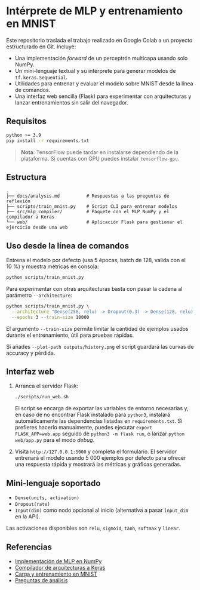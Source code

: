 # Intérprete de MLP y entrenamiento en MNIST

Este repositorio traslada el trabajo realizado en Google Colab a un proyecto estructurado en Git. Incluye:

- Una implementación *forward* de un perceptrón multicapa usando solo NumPy.
- Un mini-lenguaje textual y su intérprete para generar modelos de `tf.keras.Sequential`.
- Utilidades para entrenar y evaluar el modelo sobre MNIST desde la línea de comandos.
- Una interfaz web sencilla (Flask) para experimentar con arquitecturas y lanzar entrenamientos sin salir del navegador.

## Requisitos

```bash
python >= 3.9
pip install -r requirements.txt
```

> **Nota**: TensorFlow puede tardar en instalarse dependiendo de la plataforma. Si cuentas con GPU puedes instalar `tensorflow-gpu`.

## Estructura

```
.
├── docs/analysis.md          # Respuestas a las preguntas de reflexión
├── scripts/train_mnist.py    # Script CLI para entrenar modelos
├── src/mlp_compiler/         # Paquete con el MLP NumPy y el compilador a Keras
└── web/                      # Aplicación Flask para gestionar el ejercicio desde una web
```

## Uso desde la línea de comandos

Entrena el modelo por defecto (usa 5 épocas, batch de 128, valida con el 10 %) y muestra métricas en consola:

```bash
python scripts/train_mnist.py
```

Para experimentar con otras arquitecturas basta con pasar la cadena al parámetro `--architecture`:

```bash
python scripts/train_mnist.py \
  --architecture "Dense(256, relu) -> Dropout(0.3) -> Dense(128, relu) -> Dense(10, softmax)" \
  --epochs 3 --train-size 10000
```

El argumento `--train-size` permite limitar la cantidad de ejemplos usados durante el entrenamiento, útil para pruebas rápidas.

Si añades `--plot-path outputs/history.png` el script guardará las curvas de accuracy y pérdida.

## Interfaz web

1. Arranca el servidor Flask:

   ```bash
   ./scripts/run_web.sh
   ```

   El script se encarga de exportar las variables de entorno necesarias y, en caso de
   no encontrar Flask instalado para `python3`, instalará automáticamente las
   dependencias listadas en `requirements.txt`. Si prefieres hacerlo manualmente,
   puedes ejecutar `export FLASK_APP=web.app` seguido de `python3 -m flask run`, o
   lanzar `python web/app.py` para el modo *debug*.

2. Visita `http://127.0.0.1:5000` y completa el formulario. El servidor entrenará el modelo usando 5 000 ejemplos por defecto para ofrecer una respuesta rápida y mostrará las métricas y gráficas generadas.

## Mini-lenguaje soportado

- `Dense(units, activation)`
- `Dropout(rate)`
- `Input(dim)` como nodo opcional al inicio (alternativa a pasar `input_dim` en la API).

Las activaciones disponibles son `relu`, `sigmoid`, `tanh`, `softmax` y `linear`.

## Referencias

- [Implementación de MLP en NumPy](src/mlp_compiler/numpy_mlp.py)
- [Compilador de arquitecturas a Keras](src/mlp_compiler/compiler.py)
- [Carga y entrenamiento en MNIST](src/mlp_compiler/training.py)
- [Preguntas de análisis](docs/analysis.md)
